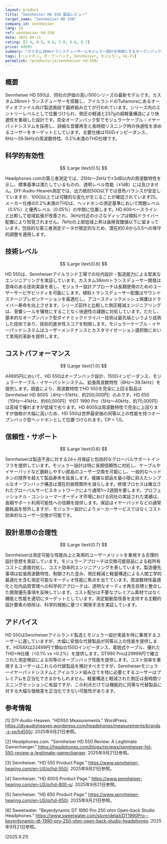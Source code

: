 ```yaml
---
layout: product
title: "Sennheiser HD 550 製品レビュー"
target_name: "Sennheiser HD 550"
company_id: sennheiser
lang: ja
ref: sennheiser-hd-550
date: 2025-09-21
rating: [3.4, 0.5, 0.6, 1.0, 0.6, 0.7]
price: 44995
summary: "カスタム38mmトランスデューサーとモジュラー設計を特徴とするオープンバック型ヘッドホン。アイルランド製造、Sennheiser 500シリーズのエントリーモデルとして、リラックスした側圧と軽量構造を実現。"
tags: [ヘッドホン, オープンバック, Sennheiser, モジュラー, Hi-Fi]
permalink: /products/ja/sennheiser-hd-550/
---
```


## 概要

Sennheiser HD 550は、同社の評価の高い500シリーズの最新モデルです。カスタム38mmトランスデューサーを搭載し、アイルランドのTullamoreにあるオーディオファイル向け製造施設で最終組み立てが行われています。シリーズ内のエントリーレベルとして位置づけられ、側圧の軽減と237gの超軽量構造により快適性を重視した設計です。完全オープンバック型でモジュラーケーブル・イヤーパッドシステムを採用し、詳細な音響再生と長時間リスニング時の快適性を求めるユーザーをターゲットとしています。主要仕様は150Ωインピーダンス、6Hz〜39.5kHzの周波数特性、0.2%未満のTHD仕様です。

## 科学的有効性

$$ \Large \text{0.5} $$

Headphones.comの第三者測定では、25Hz〜2kHzで±3dB以内の周波数特性を示し、標準基準は満たしているものの、透明レベル性能（±1dB）には及びません。DIY-Audio-Heaven測定では、出力抵抗50Ω以下では音色バランスが安定していますが、100Ω以上では可聴的な変化が生じることが確認されています[1]。メーカー仕様の0.2%未満のTHDは、ヘッドホンの測定基準において問題レベル（0.5%）と優秀レベル（0.05%）の中間に位置します。HD 600ベースラインと比較して低域拡張が改善され、3kHz付近の小さなディップは傾斜ドライバー配置により知覚されません。7kHzの上部低域上昇は歯擦音閾値以下に留まっています。包括的な第三者測定データが限定的なため、潜在的0.6から0.5への保守的調整を適用します。

## 技術レベル

$$ \Large \text{0.6} $$

HD 550は、Sennheiserアイルランド工場での社内設計・製造能力による堅実なエンジニアリングを実証しています。カスタム38mmトランスデューサー開発は意味のある技術実装を表し、モジュラー設計アプローチは長期使用のためのユーザーサービサビリティを可能にします。傾斜トランスデューサー配置はサウンドステージプレゼンテーションを最適化し、アコースティックメッシュ保護はドライバー寿命を向上させます。シリーズ前作と比較した側圧軽減エンジニアリングは、音響シールを犠牲にすることなく快適性の課題に対処しています。ただし、基本的なオープンバック型ダイナミックドライバー技術は最先端というより成熟した技術であり、技術的進歩性スコアを制限します。モジュラーケーブル・イヤーパッドシステムはユーザーメンテナンスとカスタマイゼーション選択肢において実用的革新を提供します。

## コストパフォーマンス

$$ \Large \text{1.0} $$

44995円において、HD 550はオープンバック設計、150Ωインピーダンス、モジュラーケーブル・イヤーパッドシステム、拡張周波数特性（6Hz〜39.5kHz）を提供します。調査により、周波数特性でHD 550を完全に上回る製品はSennheiser HD 800S（4Hz〜51kHz、約200,000円）のみです。HD 650（10Hz〜41kHz、約60,000円）やDT 1990 Pro（5Hz〜40kHz、約70,000円）は高域で優れますが低域で劣ります。HD 800Sは周波数特性で完全に上回りますが価格が大幅に高いため、HD 550は世界最安価の同等以上の性能を持つオープンバック型ヘッドホンとして位置づけられます。CP = 1.0。

## 信頼性・サポート

$$ \Large \text{0.6} $$

Sennheiserは製造不良に対する24ヶ月保証と包括的なグローバルサポートインフラを提供しています。モジュラー設計は特に長期信頼性に対処し、ケーブルやイヤーパッドなど磨耗しやすい部品のユーザー交換を可能にし、一般的なヘッドホンの限界を超えて製品寿命を延長します。複雑な部品を最小限に抑えたシンプルなオープンバック構造は潜在的故障箇所を減らします。修理プロセスは確立されたグローバルサービスネットワークにより通常1〜2週間を要します。プロフェッショナル・コンシューマーオーディオ市場における同社の実証された実績は、長期サポート利用可能性への信頼を提供します。保証はイヤーパッドなどの通常磨耗品を除外しますが、モジュラー設計によりメーカーサービスではなくコスト効率的なユーザー交換が可能です。

## 設計思想の合理性

$$ \Large \text{0.7} $$

Sennheiserは測定可能な性能向上と実用的ユーザーメリットを重視する合理的設計思想を実証しています。モジュラーアプローチは交換可能部品による総所有コストに直接対処し、コスト効率的エンジニアリングを表しています。製造優先事項は拡張周波数特性、制御された歪み、側圧軽減と軽量構造による人間工学的最適化を含む測定可能なオーディオ性能に焦点を当てています。周波数特性最適化と社内品質管理への科学的アプローチは、透明なオーディオ再生目標と整合した開発優先事項を反映しています。コスト配分は不要なプレミアム素材ではなく機能と性能を適切にターゲットとしています。測定駆動型改善を支持する主観的設計要素の排除は、科学的根拠に基づく開発手法を実証しています。

## アドバイス

HD 550はSennheiserアイルランド製造とモジュラー設計実装を特に重視するユーザーに適していますが、大幅に安価な代替製品が同等以上の性能を提供します。HD58Xは22499円で類似の150Ωインピーダンス、着脱式ケーブル、優れたTHD+N仕様（<0.1% vs <0.2%）を提供します。DT990 Proは29999円で確立された測定検証による同等のオープンバック性能を提供します。コスト効率を重視するユーザーはこれらの代替製品を検討すべきですが、Sennheiserモジュラーイヤーパッドシステムとアイルランド組み立てを特に必要とするユーザーはプレミアムを正当化できるかもしれません。軽量構造と軽減された側圧は長時間リスニングセッションに有益ですが、この利点だけでは機能的に同等な代替製品に対する大幅な価格差を正当化できない可能性があります。

## 参考情報

[1] DIY-Audio-Heaven. "HD550 Measurements." WordPress. https://diyaudioheaven.wordpress.com/headphones/measurements/brands-s-se/hd550/. 2025年9月21日参照。

[2] Headphones.com. "Sennheiser HD 550 Review: A Legitimate Gamechanger." https://headphones.com/blogs/reviews/sennheiser-hd-550-review-a-legitimate-gamechanger. 2025年9月21日参照。

[3] Sennheiser. "HD 550 Product Page." https://www.sennheiser-hearing.com/en-US/p/hd-550/. 2025年9月21日参照。

[4] Sennheiser. "HD 800S Product Page." https://www.sennheiser-hearing.com/en-US/p/hd-800-s/. 2025年9月21日参照。

[5] Sennheiser. "HD 650 Product Page." https://www.sennheiser-hearing.com/en-US/p/hd-650/. 2025年9月21日参照。

[6] Sweetwater. "Beyerdynamic DT 1990 Pro 250 ohm Open-back Studio Headphones." https://www.sweetwater.com/store/detail/DT1990Pro--beyerdynamic-dt-1990-pro-250-ohm-open-back-studio-headphones. 2025年9月21日参照。

(2025.9.21)
